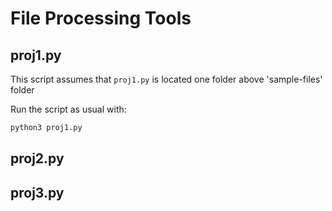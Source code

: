 # File Processing Tools

## proj1.py
This script assumes that `proj1.py` is located one folder above 'sample-files' folder

Run the script as usual with:
```bash
python3 proj1.py
```

## proj2.py


## proj3.py


